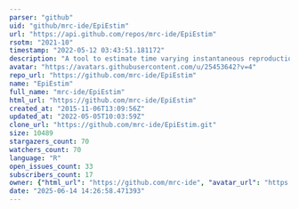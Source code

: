 ```yaml
---
parser: "github"
uid: "github/mrc-ide/EpiEstim"
url: "https://api.github.com/repos/mrc-ide/EpiEstim"
rsotm: "2021-10"
timestamp: "2022-05-12 03:43:51.181172"
description: "A tool to estimate time varying instantaneous reproduction number during epidemics"
avatar: "https://avatars.githubusercontent.com/u/25453642?v=4"
repo_url: "https://github.com/mrc-ide/EpiEstim"
name: "EpiEstim"
full_name: "mrc-ide/EpiEstim"
html_url: "https://github.com/mrc-ide/EpiEstim"
created_at: "2015-11-06T13:09:56Z"
updated_at: "2022-05-05T10:03:59Z"
clone_url: "https://github.com/mrc-ide/EpiEstim.git"
size: 10489
stargazers_count: 70
watchers_count: 70
language: "R"
open_issues_count: 33
subscribers_count: 17
owner: {"html_url": "https://github.com/mrc-ide", "avatar_url": "https://avatars.githubusercontent.com/u/25453642?v=4", "login": "mrc-ide", "type": "Organization"}
date: "2025-06-14 14:26:58.471393"
---
```


